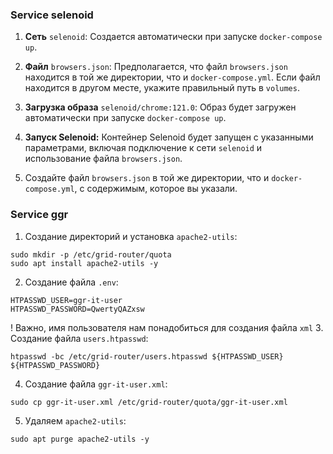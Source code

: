 ### Service selenoid

1. **Сеть** `selenoid`: Создается автоматически при запуске `docker-compose up`.

2. **Файл** `browsers.json`: Предполагается, что файл `browsers.json` находится в той же директории, что и `docker-compose.yml`. Если файл находится в другом месте, укажите правильный путь в `volumes`.

3. **Загрузка образа** `selenoid/chrome:121.0`: Образ будет загружен автоматически при запуске `docker-compose up`.

4. **Запуск Selenoid:** Контейнер Selenoid будет запущен с указанными параметрами, включая подключение к сети `selenoid` и использование файла `browsers.json`.

5. Создайте файл `browsers.json` в той же директории, что и `docker-compose.yml`, с содержимым, которое вы указали.

### Service ggr

1. Создание директорий и установка `apache2-utils`:
```shell
sudo mkdir -p /etc/grid-router/quota
sudo apt install apache2-utils -y
```
2. Создание файла `.env`:
```shell
HTPASSWD_USER=ggr-it-user
HTPASSWD_PASSWORD=QwertyQAZxsw
```
! Важно, имя пользователя нам понадобиться для создания файла `xml`
3. Создание файла `users.htpasswd`:
```shell
htpasswd -bc /etc/grid-router/users.htpasswd ${HTPASSWD_USER} ${HTPASSWD_PASSWORD}
```
4. Создание файла `ggr-it-user.xml`:
```shell
sudo cp ggr-it-user.xml /etc/grid-router/quota/ggr-it-user.xml
```
5. Удаляем `apache2-utils`:
```shell
sudo apt purge apache2-utils -y
```
